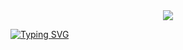 <div>
  <div align="center">
    <img src="https://capsule-render.vercel.app/api?type=Venom&color=gradient&customColorList=0,FAD6E7,F4C9FD,B188E2&height=200&section=header&text=Welcome+to+My+GitHub!&fontSize=50&fontColor=FAD6E7&animation=fadeIn" />
  </div>
</div>
 
  [![Typing SVG](https://readme-typing-svg.demolab.com/?lines=안녕하세요👋;오늘도++열심히👩‍💻;Shining+like+the+Sun☀️&center=true&color=FFB6C1)](https://git.io/typing-svg)
</div>
